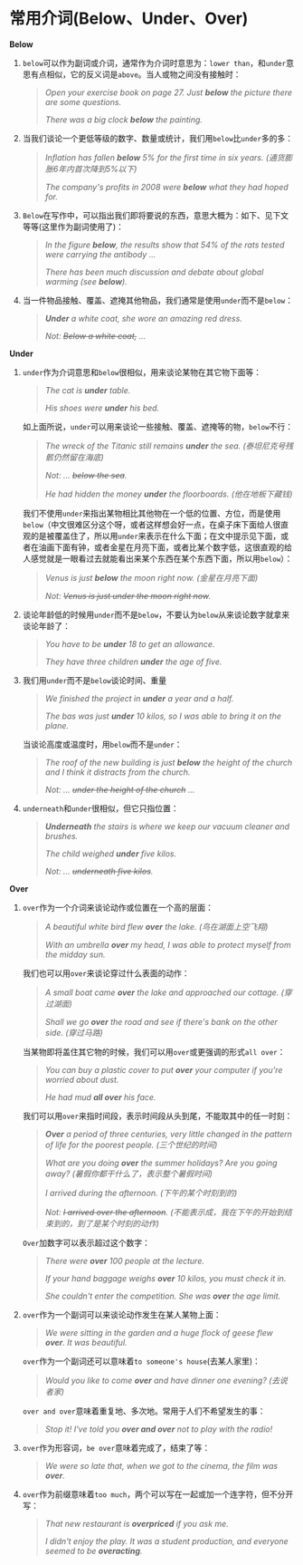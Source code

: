 # 常用介词(Below、Under、Over)

**Below**

1. `below`可以作为副词或介词，通常作为介词时意思为：`lower than`，和`under`意思有点相似，它的反义词是`above`。当人或物之间没有接触时：

   > _Open your exercise book on page 27. Just **below** the picture there are some questions._
   > 
   > _There was a big clock **below** the painting._

2. 当我们谈论一个更低等级的数字、数量或统计，我们用`below`比`under`多的多：

   > _Inflation has fallen **below** 5% for the first time in six years. (通货膨胀6年内首次降到5%以下)_
   > 
   > _The company's profits in 2008 were **below** what they had hoped for._

3. `Below`在写作中，可以指出我们即将要说的东西，意思大概为：如下、见下文等等(这里作为副词使用了)：

   > _In the figure **below**, the results show that 54% of the rats tested were carrying the antibody ..._
   > 
   > _There has been much discussion and debate about global warming (see **below**)._

4. 当一件物品接触、覆盖、遮掩其他物品，我们通常是使用`under`而不是`below`：

   > _**Under** a white coat, she wore an amazing red dress._
   > 
   > _Not: ~~Below a white coat,~~ ..._



**Under**

1. `under`作为介词意思和`below`很相似，用来谈论某物在其它物下面等：

   > _The cat is **under** table._
   > 
   > _His shoes were **under** his bed._

   如上面所说，`under`可以用来谈论一些接触、覆盖、遮掩等的物，`below`不行：

   > _The wreck of the Titanic still remains **under** the sea. (泰坦尼克号残骸仍然留在海底)_
   > 
   > _Not: ... ~~below the sea~~._
   > 
   > _He had hidden the money **under** the floorboards. (他在地板下藏钱)_

   我们不使用`under`来指出某物相比其他物在一个低的位置、方位，而是使用`below`（中文很难区分这个呀，或者这样想会好一点，在桌子床下面给人很直观的是被覆盖住了，所以用`under`来表示在什么下面；在文中提示见下面，或者在油画下面有钟，或者金星在月亮下面，或者比某个数字低，这很直观的给人感觉就是一眼看过去就能看出来某个东西在某个东西下面，所以用`below`）：

   > _Venus is just **below** the moon right now. (金星在月亮下面)_
   > 
   > _Not: ~~Venus is just under the moon right now~~._

2. 谈论年龄低的时候用`under`而不是`below`，不要认为`below`从来谈论数字就拿来谈论年龄了：

   > _You have to be **under** 18 to get an allowance._
   > 
   > _They have three children **under** the age of five._

3. 我们用`under`而不是`below`谈论时间、重量

   > _We finished the project in **under** a year and a half._
   > 
   > _The bas was just **under** 10 kilos, so I was able to bring it on the plane._

   当谈论高度或温度时，用`below`而不是`under`：

   > _The roof of the new building is just **below** the height of the church and I think it distracts from the church._
   > 
   > _Not: ... ~~under the height of the church~~ ..._

4. `underneath`和`under`很相似，但它只指位置：

   > _**Underneath** the stairs is where we keep our vacuum cleaner and brushes._
   > 
   > _The child weighed **under** five kilos._
   > 
   > _Not: ... ~~underneath five kilos~~._



**Over**

1. `over`作为一个介词来谈论动作或位置在一个高的层面：

   > _A beautiful white bird flew **over** the lake. (鸟在湖面上空飞翔)_
   > 
   > _With an umbrella **over** my head, I was able to protect myself from the midday sun._

   我们也可以用`over`来谈论穿过什么表面的动作：

   > _A small boat came **over** the lake and approached our cottage. (穿过湖面)_
   > 
   > _Shall we go **over** the road and see if there's bank on the other side. (穿过马路)_

   当某物即将盖住其它物的时候，我们可以用`over`或更强调的形式`all over`：

   > _You can buy a plastic cover to put **over** your computer if you're worried about dust._
   > 
   > _He had mud **all over** his face._

   我们可以用`over`来指时间段，表示时间段从头到尾，不能取其中的任一时刻：

   > _**Over** a period of three centuries, very little changed in the pattern of life for the poorest people. (三个世纪的时间)_
   > 
   > _What are you doing **over** the summer holidays? Are you going away? (暑假你都干什么了，表示整个暑假时间)_
   > 
   > _I arrived during the afternoon. (下午的某个时刻到的)_
   > 
   > _Not: ~~I arrived over the afternoon~~. (不能表示成，我在下午的开始到结束到的，到了是某个时刻的动作)_

   `Over`加数字可以表示超过这个数字：

   > _There were **over** 100 people at the lecture._
   > 
   > _If your hand baggage weighs **over** 10 kilos, you must check it in._
   > 
   > _She couldn't enter the competition. She was **over** the age limit._

2. `over`作为一个副词可以来谈论动作发生在某人某物上面：

   > _We were sitting in the garden and a huge flock of geese flew **over**. It was beautiful._

   `over`作为一个副词还可以意味着`to someone's house`(去某人家里)：

   > _Would you like to come **over** and have dinner one evening? (去说者家)_

   `over and over`意味着重复地、多次地。常用于人们不希望发生的事：

   > _Stop it! I've told you **over and over** not to play with the radio!_

3. `over`作为形容词，`be over`意味着完成了，结束了等：

   > _We were so late that, when we got to the cinema, the film was **over**._

4. `over`作为前缀意味着`too much`，两个可以写在一起或加一个连字符，但不分开写：

   > _That new restaurant is **overpriced** if you ask me._
   > 
   > _I didn't enjoy the play. It was a student production, and everyone seemed to be **overacting**._

   

   

   






